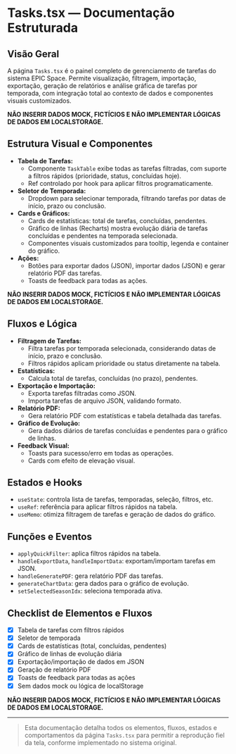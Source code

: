 # Tasks.tsx — Documentação Estruturada

## Visão Geral
A página `Tasks.tsx` é o painel completo de gerenciamento de tarefas do sistema EPIC Space. Permite visualização, filtragem, importação, exportação, geração de relatórios e análise gráfica de tarefas por temporada, com integração total ao contexto de dados e componentes visuais customizados.

**NÃO INSERIR DADOS MOCK, FICTÍCIOS E NÃO IMPLEMENTAR LÓGICAS DE DADOS EM LOCALSTORAGE.**

## Estrutura Visual e Componentes
- **Tabela de Tarefas:**
  - Componente `TaskTable` exibe todas as tarefas filtradas, com suporte a filtros rápidos (prioridade, status, concluídas hoje).
  - Ref controlado por hook para aplicar filtros programaticamente.
- **Seletor de Temporada:**
  - Dropdown para selecionar temporada, filtrando tarefas por datas de início, prazo ou conclusão.
- **Cards e Gráficos:**
  - Cards de estatísticas: total de tarefas, concluídas, pendentes.
  - Gráfico de linhas (Recharts) mostra evolução diária de tarefas concluídas e pendentes na temporada selecionada.
  - Componentes visuais customizados para tooltip, legenda e container do gráfico.
- **Ações:**
  - Botões para exportar dados (JSON), importar dados (JSON) e gerar relatório PDF das tarefas.
  - Toasts de feedback para todas as ações.

**NÃO INSERIR DADOS MOCK, FICTÍCIOS E NÃO IMPLEMENTAR LÓGICAS DE DADOS EM LOCALSTORAGE.**

## Fluxos e Lógica
- **Filtragem de Tarefas:**
  - Filtra tarefas por temporada selecionada, considerando datas de início, prazo e conclusão.
  - Filtros rápidos aplicam prioridade ou status diretamente na tabela.
- **Estatísticas:**
  - Calcula total de tarefas, concluídas (no prazo), pendentes.
- **Exportação e Importação:**
  - Exporta tarefas filtradas como JSON.
  - Importa tarefas de arquivo JSON, validando formato.
- **Relatório PDF:**
  - Gera relatório PDF com estatísticas e tabela detalhada das tarefas.
- **Gráfico de Evolução:**
  - Gera dados diários de tarefas concluídas e pendentes para o gráfico de linhas.
- **Feedback Visual:**
  - Toasts para sucesso/erro em todas as operações.
  - Cards com efeito de elevação visual.

## Estados e Hooks
- `useState`: controla lista de tarefas, temporadas, seleção, filtros, etc.
- `useRef`: referência para aplicar filtros rápidos na tabela.
- `useMemo`: otimiza filtragem de tarefas e geração de dados do gráfico.

## Funções e Eventos
- `applyQuickFilter`: aplica filtros rápidos na tabela.
- `handleExportData`, `handleImportData`: exportam/importam tarefas em JSON.
- `handleGeneratePDF`: gera relatório PDF das tarefas.
- `generateChartData`: gera dados para o gráfico de evolução.
- `setSelectedSeasonIdx`: seleciona temporada ativa.

## Checklist de Elementos e Fluxos
- [x] Tabela de tarefas com filtros rápidos
- [x] Seletor de temporada
- [x] Cards de estatísticas (total, concluídas, pendentes)
- [x] Gráfico de linhas de evolução diária
- [x] Exportação/importação de dados em JSON
- [x] Geração de relatório PDF
- [x] Toasts de feedback para todas as ações
- [x] Sem dados mock ou lógica de localStorage

**NÃO INSERIR DADOS MOCK, FICTÍCIOS E NÃO IMPLEMENTAR LÓGICAS DE DADOS EM LOCALSTORAGE.**

---

> Esta documentação detalha todos os elementos, fluxos, estados e comportamentos da página `Tasks.tsx` para permitir a reprodução fiel da tela, conforme implementado no sistema original.
